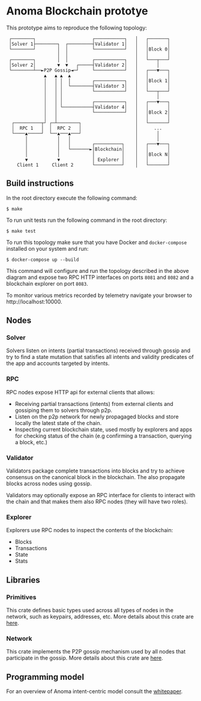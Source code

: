 # Anoma Blockchain prototye

This prototype aims to reproduce the following topology:

```
 ┌────────┐                     ┌───────────┐   │   ┌───────┐
 │Solver 1├────────┐  ┌─────────┤Validator 1│   │   │       │
 └────────┘        │  │         └───────────┘   │   │Block 0│
                   │  │                         │   │       │
 ┌────────┐        │  │         ┌───────────┐   │   └───┬───┘
 │Solver 2│        ▼  ▼   ┌─────┤Validator 2│   │       │
 └────────┴──►P2P Gossip◄─┘     └───────────┘   │   ┌───▼───┐
              ▲   ▲ ▲  ▲                        │   │       │
              │   │ │  │        ┌───────────┐   │   │Block 1│
              │   │ │  └────────┤Validator 3│   │   │       │
              │   │ │           └───────────┘   │   └───┬───┘
              │   │ │                           │       │
              │   │ │           ┌───────────┐   │   ┌───▼───┐
              │   │ └───────────┤Validator 4│   │   │       │
              │   │             └───────────┘   │   │Block 2│
              │   │                             │   │       │
  ┌──────────┬┘ ┌─┴────────┐                    │   └───────┘
  │  RPC 1   │  │  RPC 2   │                    │      ...
  └────▲─────┘  └──▲───▲───┘                    │       │
       │           │   │                        │       │
       │           │   │        ┌──────────┐    │   ┌───▼───┐
       │           │   └───────►│Blockchain│    │   │       │
       │           │            │          │    │   │Block N│
       ▼           ▼            │ Explorer │    │   │       │
    Client 1     Client 2       └──────────┘    │   └───────┘
```

## Build instructions

In the root directory execute the following command:
```
$ make
```

To run unit tests run the following command in the root directory:

```
$ make test
```

To run this topology make sure that you have Docker and `docker-compose` installed on your system and run:

```
$ docker-compose up --build
```

This command will configure and run the topology described in the above diagram and expose two RPC HTTP interfaces on ports `8081` and `8082` and a blockchain explorer on port `8083`.

To monitor various metrics recorded by telemetry navigate your browser to http://localhost:10000.

## Nodes

### Solver
Solvers listen on intents (partial transactions) received through gossip and try to find a state mutation that satisfies all intents and validity predicates of the app and accounts targeted by intents.

### RPC
RPC nodes expose HTTP api for external clients that allows:
  - Receiving partial transactions (intents) from external clients and gossiping them to solvers through p2p.
  - Listen on the p2p network for newly propagaged blocks and store locally the latest state of the chain.
  - Inspecting current blockchain state, used mostly by explorers and apps for checking status of the chain (e.g confirming a transaction, querying a block, etc.)

### Validator

Validators package complete transactions into blocks and try to achieve consensus on the canonical block in the blockchain. The also propagate blocks across nodes using gossip.

Validators may optionally expose an RPC interface for clients to interact with the chain and that makes them also RPC nodes (they will have two roles).

### Explorer

Explorers use RPC nodes to inspect the contents of the blockchain:
  - Blocks
  - Transactions
  - State
  - Stats

## Libraries

### Primitives

This crate defines basic types used across all types of nodes in the network, such as keypairs, addresses, etc. More details about this crate are [here](primitives/README.md).

### Network

This crate implements the P2P gossip mechanism used by all nodes that participate in the gossip. More details about this crate are [here](network/README.md).


## Programming model

For an overview of Anoma intent-centric model consult the [whitepaper](https://github.com/anoma/whitepaper/blob/main/whitepaper.pdf).